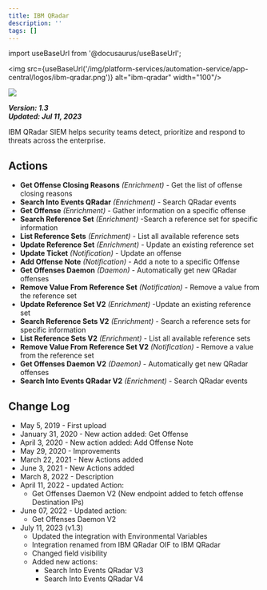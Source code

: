 ```yaml
---
title: IBM QRadar
description: ''
tags: []
---
```

import useBaseUrl from '@docusaurus/useBaseUrl';

<img src={useBaseUrl('/img/platform-services/automation-service/app-central/logos/ibm-qradar.png')} alt="ibm-qradar" width="100"/>

![](/img/platform-services/automation-service/app-central/logos/ibm-qradar.png)

***Version: 1.3  
Updated: Jul 11, 2023***

IBM QRadar SIEM helps security teams detect, prioritize and respond to threats across the enterprise.

## Actions

* **Get Offense Closing Reasons** *(Enrichment)* - Get the list of offense closing reasons
* **Search Into Events QRadar** *(Enrichment)* - Search QRadar events
* **Get Offense** *(Enrichment)* - Gather information on a specific offense
* **Search Reference Set** *(Enrichment)* -Search a reference set for specific information
* **List Reference Sets** *(Enrichment)* - List all available reference sets
* **Update Reference Set** *(Enrichment)* - Update an existing reference set
* **Update Ticket** *(Notification)* - Update an offense
* **Add Offense Note** *(Notification)* - Add a note to a specific Offense
* **Get Offenses Daemon** *(Daemon)* - Automatically get new QRadar offenses
* **Remove Value From Reference Set** *(Notification)* - Remove a value from the reference set
* **Update Reference Set V2** *(Enrichment)* -Update an existing reference set
* **Search Reference Sets V2** *(Enrichment)* - Search a reference sets for specific information
* **List Reference Sets V2** *(Enrichment)* - List all available reference sets
* **Remove Value From Reference Set V2** *(Notification)* - Remove a value from the reference set
* **Get Offenses Daemon V2** *(Daemon)* - Automatically get new QRadar offenses
* **Search Into Events QRadar V2** *(Enrichment)* - Search QRadar events

## Change Log

* May 5, 2019 - First upload
* January 31, 2020 - New action added: Get Offense
* April 3, 2020 - New action added: Add Offense Note
* May 29, 2020 - Improvements
* March 22, 2021 - New Actions added
* June 3, 2021 - New Actions added
* March 8, 2022 - Description
* April 11, 2022 - updated Action:
	+ Get Offenses Daemon V2 (New endpoint added to fetch offense Destination IPs)
* June 07, 2022 - Updated action:
	+ Get Offenses Daemon V2
* July 11, 2023 (v1.3)
	+ Updated the integration with Environmental Variables
	+ Integration renamed from IBM QRadar OIF to IBM QRadar
	+ Changed field visibility
	+ Added new actions:
		- Search Into Events QRadar V3
		- Search Into Events QRadar V4
